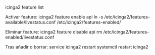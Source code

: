 icinga2 feature list

Activar feature:
icinga2 feature enable api
ln -s /etc/icinga2/features-available/livestatus.conf /etc/icinga2/features-enabled/

Eliminar feature:
icinga2 feature disable api
rm /etc/icinga2/features-enabled/livestatus.conf

Tras añadir o borrar:
service icinga2 restart
systemctl restart icinga2
